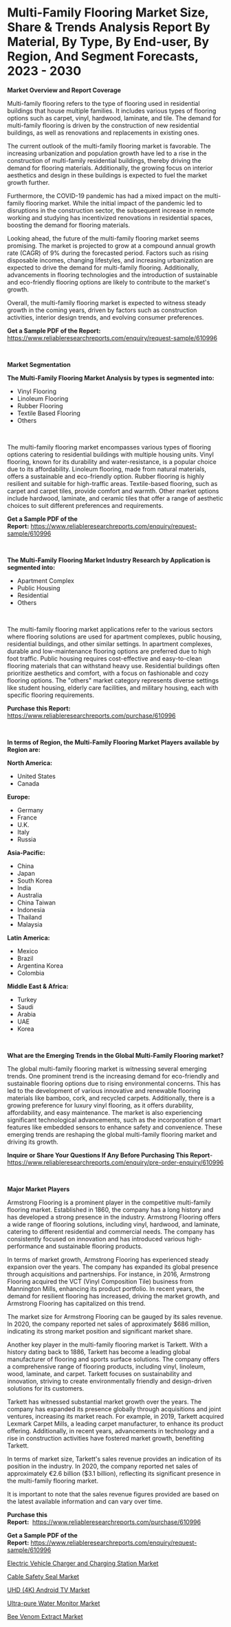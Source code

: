 <p><h1>Multi-Family Flooring Market Size, Share & Trends Analysis Report By Material, By Type, By End-user, By Region, And Segment Forecasts, 2023 - 2030</h1></p><p><strong>Market Overview and Report Coverage</strong></p>
<p><p>Multi-family flooring refers to the type of flooring used in residential buildings that house multiple families. It includes various types of flooring options such as carpet, vinyl, hardwood, laminate, and tile. The demand for multi-family flooring is driven by the construction of new residential buildings, as well as renovations and replacements in existing ones.</p><p>The current outlook of the multi-family flooring market is favorable. The increasing urbanization and population growth have led to a rise in the construction of multi-family residential buildings, thereby driving the demand for flooring materials. Additionally, the growing focus on interior aesthetics and design in these buildings is expected to fuel the market growth further.</p><p>Furthermore, the COVID-19 pandemic has had a mixed impact on the multi-family flooring market. While the initial impact of the pandemic led to disruptions in the construction sector, the subsequent increase in remote working and studying has incentivized renovations in residential spaces, boosting the demand for flooring materials.</p><p>Looking ahead, the future of the multi-family flooring market seems promising. The market is projected to grow at a compound annual growth rate (CAGR) of 9% during the forecasted period. Factors such as rising disposable incomes, changing lifestyles, and increasing urbanization are expected to drive the demand for multi-family flooring. Additionally, advancements in flooring technologies and the introduction of sustainable and eco-friendly flooring options are likely to contribute to the market's growth.</p><p>Overall, the multi-family flooring market is expected to witness steady growth in the coming years, driven by factors such as construction activities, interior design trends, and evolving consumer preferences.</p></p>
<p><strong>Get a Sample PDF of the Report:</strong> <a href="https://www.reliableresearchreports.com/enquiry/request-sample/610996">https://www.reliableresearchreports.com/enquiry/request-sample/610996</a></p>
<p>&nbsp;</p>
<p><strong>Market Segmentation</strong></p>
<p><strong>The Multi-Family Flooring Market Analysis by types is segmented into:</strong></p>
<p><ul><li>Vinyl Flooring</li><li>Linoleum Flooring</li><li>Rubber Flooring</li><li>Textile Based Flooring</li><li>Others</li></ul></p>
<p>&nbsp;</p>
<p><p>The multi-family flooring market encompasses various types of flooring options catering to residential buildings with multiple housing units. Vinyl flooring, known for its durability and water-resistance, is a popular choice due to its affordability. Linoleum flooring, made from natural materials, offers a sustainable and eco-friendly option. Rubber flooring is highly resilient and suitable for high-traffic areas. Textile-based flooring, such as carpet and carpet tiles, provide comfort and warmth. Other market options include hardwood, laminate, and ceramic tiles that offer a range of aesthetic choices to suit different preferences and requirements.</p></p>
<p><strong>Get a Sample PDF of the Report:</strong>&nbsp;<a href="https://www.reliableresearchreports.com/enquiry/request-sample/610996">https://www.reliableresearchreports.com/enquiry/request-sample/610996</a></p>
<p>&nbsp;</p>
<p><strong>The Multi-Family Flooring Market Industry Research by Application is segmented into:</strong></p>
<p><ul><li>Apartment Complex</li><li>Public Housing</li><li>Residential</li><li>Others</li></ul></p>
<p>&nbsp;</p>
<p><p>The multi-family flooring market applications refer to the various sectors where flooring solutions are used for apartment complexes, public housing, residential buildings, and other similar settings. In apartment complexes, durable and low-maintenance flooring options are preferred due to high foot traffic. Public housing requires cost-effective and easy-to-clean flooring materials that can withstand heavy use. Residential buildings often prioritize aesthetics and comfort, with a focus on fashionable and cozy flooring options. The "others" market category represents diverse settings like student housing, elderly care facilities, and military housing, each with specific flooring requirements.</p></p>
<p><strong>Purchase this Report:</strong>&nbsp; <a href="https://www.reliableresearchreports.com/purchase/610996">https://www.reliableresearchreports.com/purchase/610996</a></p>
<p>&nbsp;</p>
<p><strong>In terms of Region, the Multi-Family Flooring Market Players available by Region are:</strong></p>
<p>
    <p> <strong> North America: </strong>
        <ul>
            <li>United States</li>
            <li>Canada</li>
        </ul>
        </p> 
    <p> <strong> Europe: </strong>
        <ul>
            <li>Germany</li>
            <li>France</li>
            <li>U.K.</li>
            <li>Italy</li>
            <li>Russia</li>
        </ul>
        </p> 
    <p> <strong> Asia-Pacific: </strong>
        <ul>
            <li>China</li>
            <li>Japan</li>
            <li>South Korea</li>
            <li>India</li>
            <li>Australia</li>
            <li>China Taiwan</li>
            <li>Indonesia</li>
            <li>Thailand</li>
            <li>Malaysia</li>
        </ul>
        </p> 
    <p> <strong> Latin America: </strong>
        <ul>
            <li>Mexico</li>
            <li>Brazil</li>
            <li>Argentina Korea</li>
            <li>Colombia</li>
        </ul>
        </p> 
    <p> <strong> Middle East & Africa: </strong>
        <ul>
            <li>Turkey</li>
            <li>Saudi</li>
            <li>Arabia</li>
            <li>UAE</li>
            <li>Korea</li>
        </ul>
    </p>
    </p>
<p>&nbsp;</p>
<p><strong>What are the Emerging Trends in the Global Multi-Family Flooring market?</strong></p>
<p><p>The global multi-family flooring market is witnessing several emerging trends. One prominent trend is the increasing demand for eco-friendly and sustainable flooring options due to rising environmental concerns. This has led to the development of various innovative and renewable flooring materials like bamboo, cork, and recycled carpets. Additionally, there is a growing preference for luxury vinyl flooring, as it offers durability, affordability, and easy maintenance. The market is also experiencing significant technological advancements, such as the incorporation of smart features like embedded sensors to enhance safety and convenience. These emerging trends are reshaping the global multi-family flooring market and driving its growth.</p></p>
<p><strong>Inquire or Share Your Questions If Any Before Purchasing This Report</strong>- <a href="https://www.reliableresearchreports.com/enquiry/pre-order-enquiry/610996">https://www.reliableresearchreports.com/enquiry/pre-order-enquiry/610996</a></p>
<p>&nbsp;</p>
<p><strong>Major Market Players</strong></p>
<p><p>Armstrong Flooring is a prominent player in the competitive multi-family flooring market. Established in 1860, the company has a long history and has developed a strong presence in the industry. Armstrong Flooring offers a wide range of flooring solutions, including vinyl, hardwood, and laminate, catering to different residential and commercial needs. The company has consistently focused on innovation and has introduced various high-performance and sustainable flooring products.</p><p>In terms of market growth, Armstrong Flooring has experienced steady expansion over the years. The company has expanded its global presence through acquisitions and partnerships. For instance, in 2016, Armstrong Flooring acquired the VCT (Vinyl Composition Tile) business from Mannington Mills, enhancing its product portfolio. In recent years, the demand for resilient flooring has increased, driving the market growth, and Armstrong Flooring has capitalized on this trend.</p><p>The market size for Armstrong Flooring can be gauged by its sales revenue. In 2020, the company reported net sales of approximately $686 million, indicating its strong market position and significant market share.</p><p>Another key player in the multi-family flooring market is Tarkett. With a history dating back to 1886, Tarkett has become a leading global manufacturer of flooring and sports surface solutions. The company offers a comprehensive range of flooring products, including vinyl, linoleum, wood, laminate, and carpet. Tarkett focuses on sustainability and innovation, striving to create environmentally friendly and design-driven solutions for its customers.</p><p>Tarkett has witnessed substantial market growth over the years. The company has expanded its presence globally through acquisitions and joint ventures, increasing its market reach. For example, in 2019, Tarkett acquired Lexmark Carpet Mills, a leading carpet manufacturer, to enhance its product offering. Additionally, in recent years, advancements in technology and a rise in construction activities have fostered market growth, benefiting Tarkett.</p><p>In terms of market size, Tarkett's sales revenue provides an indication of its position in the industry. In 2020, the company reported net sales of approximately €2.6 billion ($3.1 billion), reflecting its significant presence in the multi-family flooring market.</p><p>It is important to note that the sales revenue figures provided are based on the latest available information and can vary over time.</p></p>
<p><strong>Purchase this Report:</strong>&nbsp;&nbsp;<a href="https://www.reliableresearchreports.com/purchase/610996">https://www.reliableresearchreports.com/purchase/610996</a></p>
<p></p>
<p><strong>Get a Sample PDF of the Report:</strong>&nbsp;<a href="https://www.reliableresearchreports.com/enquiry/request-sample/610996">https://www.reliableresearchreports.com/enquiry/request-sample/610996</a></p>
<p><p><a href="https://github.com/maliyahmorrow6654/Market-Research-Report-List-1/blob/main/electric-vehicle-charger-and-charging-station-market.md">Electric Vehicle Charger and Charging Station Market</a></p><p><a href="https://www.linkedin.com/pulse/cable-safety-seal-market-challenges-opportunities-growth-dfeje/">Cable Safety Seal Market</a></p><p><a href="https://github.com/abdelrhmankishk22/Market-Research-Report-List-1/blob/main/uhd-4k-android-tv-market.md">UHD (4K) Android TV Market</a></p><p><a href="https://www.linkedin.com/pulse/ultra-pure-water-monitor-market-size-2023-2030-global-hdh6e/">Ultra-pure Water Monitor Market</a></p><p><a href="https://medium.com/@kimzemlak1955/bee-venom-extract-market-size-growth-forecast-2023-2030-e9f4a6562b94">Bee Venom Extract Market</a></p></p>